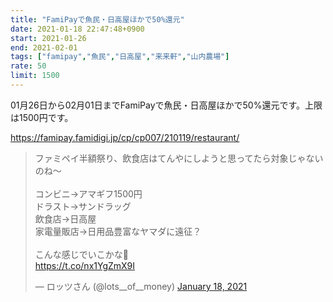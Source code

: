 ```yaml
---
title: "FamiPayで魚民・日高屋ほかで50%還元"
date: 2021-01-18 22:47:48+0900
start: 2021-01-26
end: 2021-02-01
tags: ["famipay","魚民","日高屋","来来軒","山内農場"]
rate: 50
limit: 1500
---
```

01月26日から02月01日までFamiPayで魚民・日高屋ほかで50%還元です。上限は1500円です。

https://famipay.famidigi.jp/cp/cp007/210119/restaurant/

<blockquote class="twitter-tweet"><p lang="ja" dir="ltr">ファミペイ半額祭り、飲食店はてんやにしようと思ってたら対象じゃないのね〜<br><br>コンビニ→アマギフ1500円<br>ドラスト→サンドラッグ<br>飲食店→日高屋<br>家電量販店→日用品豊富なヤマダに遠征？<br><br>こんな感じでいこかな🤔<br> <a href="https://t.co/nx1YgZmX9I">https://t.co/nx1YgZmX9I</a></p>&mdash; ロッツさん (@lots__of__money) <a href="https://twitter.com/lots__of__money/status/1351097721038528512?ref_src=twsrc%5Etfw">January 18, 2021</a></blockquote> <script async src="https://platform.twitter.com/widgets.js" charset="utf-8"></script>

